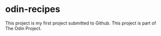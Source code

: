 # odin-recipes

This project is my first project submitted to Github. This project is part of The Odin Project.